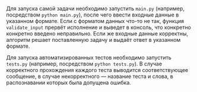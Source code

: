 Для запуска самой задачи необходимо запустить `main.py` (например, посредством `python main.py`), после чего ввести входные данные в указанном формате. Если с форматом данных что-то не так, функция `validate_input` прервёт исполнение и выведет в консоль, что конкретно конкретно введено неправильно. Если же входные данные корректны, алгоритм решает поставленную задачу и выдаёт ответ в указанном формате.

Для запуска автоматизированных тестов необходимо запустить `tests.py` (например, посредством `python tests.py`). В случае корректного прохождения каждого теста выводится соответствующее сообщение, в случае некорректного — название теста и слова, в распознавании которых была допущена ошибка.
